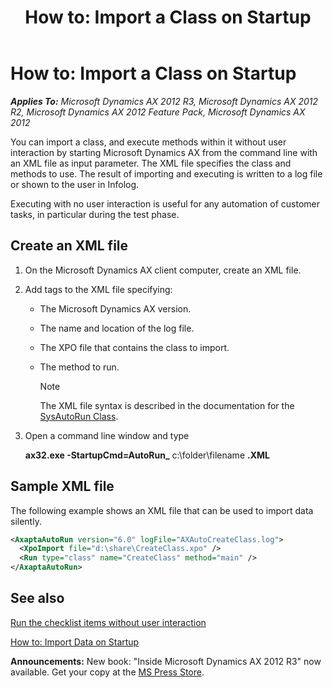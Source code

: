 ﻿---
title: 'How to: Import a Class on Startup'
TOCTitle: 'How to: Import a Class on Startup'
ms:assetid: 28908472-eaff-4ff4-bf11-3a13740dd925
ms:mtpsurl: https://msdn.microsoft.com/en-us/library/Aa496462(v=AX.60)
ms:contentKeyID: 35589494
ms.date: 05/18/2015
mtps_version: v=AX.60
dev_langs:
- xml
---

# How to: Import a Class on Startup 


_**Applies To:** Microsoft Dynamics AX 2012 R3, Microsoft Dynamics AX 2012 R2, Microsoft Dynamics AX 2012 Feature Pack, Microsoft Dynamics AX 2012_

You can import a class, and execute methods within it without user interaction by starting Microsoft Dynamics AX from the command line with an XML file as input parameter. The XML file specifies the class and methods to use. The result of importing and executing is written to a log file or shown to the user in Infolog.

Executing with no user interaction is useful for any automation of customer tasks, in particular during the test phase.

## Create an XML file

1.  On the Microsoft Dynamics AX client computer, create an XML file.

2.  Add tags to the XML file specifying:
    
      - The Microsoft Dynamics AX version.
    
      - The name and location of the log file.
    
      - The XPO file that contains the class to import.
    
      - The method to run.
        

        > [!NOTE]
        > <P>The XML file syntax is described in the documentation for the <A href="https://msdn.microsoft.com/en-us/library/gg922801(v=ax.60)">SysAutoRun Class</A>.</P>



3.  Open a command line window and type
    
    **ax32.exe -StartupCmd=AutoRun\_** c:\\folder\\filename **.XML**

## Sample XML file

The following example shows an XML file that can be used to import data silently.

``` xml
<AxaptaAutoRun version="6.0" logFile="AXAutoCreateClass.log">
  <XpoImport file="d:\share\CreateClass.xpo" />
  <Run type="class" name="CreateClass" method="main" />
</AxaptaAutoRun>
```

## See also

[Run the checklist items without user interaction](https://msdn.microsoft.com/en-us/library/aa497052\(v=ax.60\))

[How to: Import Data on Startup](how-to-import-data-on-startup.md)

  
**Announcements:** New book: "Inside Microsoft Dynamics AX 2012 R3" now available. Get your copy at the [MS Press Store](https://www.microsoftpressstore.com/store/inside-microsoft-dynamics-ax-2012-r3-9780735685109).

